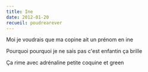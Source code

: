 ```yaml
---
title: Ine
date: 2012-01-20
recueil: poudrearever
---
```


Moi je voudrais que ma copine
ait un prénom en ine

Pourquoi pourquoi je ne sais pas
c'est enfantin ça brille

Ça rime avec adrénaline
petite coquine et green
